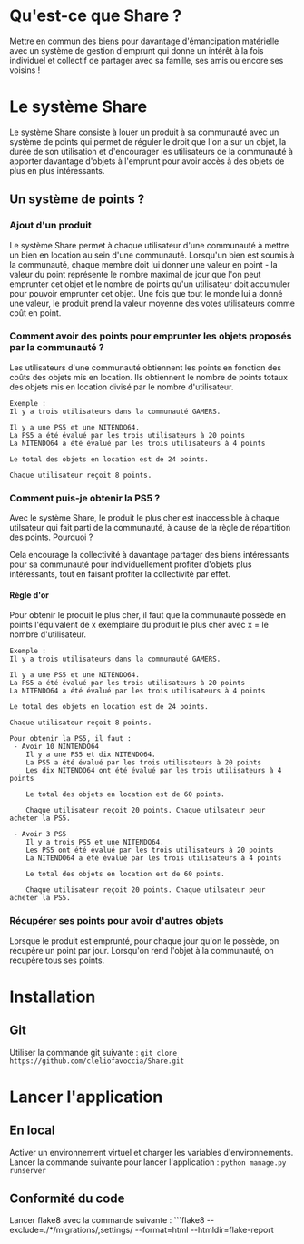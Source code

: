 # Qu'est-ce que Share ?

Mettre en commun des biens pour davantage d'émancipation matérielle avec
un système de gestion d'emprunt qui donne un intérêt à la fois individuel et collectif de
partager avec sa famille, ses amis ou encore ses voisins !

# Le système Share

Le système Share consiste à louer un produit à sa communauté avec un système de points
qui permet de réguler le droit que l'on a sur un objet, la durée de son utilisation et 
d'encourager les utilisateurs de la communauté à apporter davantage d'objets à l'emprunt
pour avoir accès à des objets de plus en plus intéressants.

## Un système de points ?

### Ajout d'un produit
Le système Share permet à chaque utilisateur d'une communauté à mettre un bien en location au sein
d'une communauté. Lorsqu'un bien est soumis à la communauté, chaque membre doit lui donner une 
valeur en point - la valeur du point représente le nombre maximal de jour que l'on peut emprunter
cet objet et le nombre de points qu'un utilisateur doit accumuler pour pouvoir emprunter cet objet. 
Une fois que tout le monde lui a donné une valeur, le produit prend la valeur moyenne des votes 
utilisateurs comme coût en point.

### Comment avoir des points pour emprunter les objets proposés par la communauté ?
Les utilisateurs d'une communauté obtiennent les points en fonction des coûts des 
objets mis en location. Ils obtiennent le nombre de points totaux des objets mis en location
divisé par le nombre d'utilisateur. 
```
Exemple :
Il y a trois utilisateurs dans la communauté GAMERS.

Il y a une PS5 et une NITENDO64. 
La PS5 a été évalué par les trois utilisateurs à 20 points
La NITENDO64 a été évalué par les trois utilisateurs à 4 points

Le total des objets en location est de 24 points.

Chaque utilisateur reçoit 8 points.
```

### Comment puis-je obtenir la PS5 ?

Avec le système Share, le produit 
le plus cher est inaccessible à chaque utilsateur qui fait parti de la communauté, 
à cause de la règle de répartition des points. Pourquoi ? 

Cela encourage la collectivité 
à davantage partager des biens intéressants pour sa communauté pour 
individuellement profiter d'objets plus intéressants, tout en faisant profiter la 
collectivité par effet.

#### Règle d'or
Pour obtenir le produit le plus cher, il faut que la communauté
possède en points l'équivalent de x exemplaire du produit le plus cher
avec x = le nombre d'utilisateur.

```
Exemple :
Il y a trois utilisateurs dans la communauté GAMERS.

Il y a une PS5 et une NITENDO64. 
La PS5 a été évalué par les trois utilisateurs à 20 points
La NITENDO64 a été évalué par les trois utilisateurs à 4 points

Le total des objets en location est de 24 points.

Chaque utilisateur reçoit 8 points.

Pour obtenir la PS5, il faut :
 - Avoir 10 NINTENDO64
    Il y a une PS5 et dix NITENDO64. 
    La PS5 a été évalué par les trois utilisateurs à 20 points
    Les dix NITENDO64 ont été évalué par les trois utilisateurs à 4 points

    Le total des objets en location est de 60 points.

    Chaque utilisateur reçoit 20 points. Chaque utilsateur peur acheter la PS5.
    
 - Avoir 3 PS5
    Il y a trois PS5 et une NITENDO64. 
    Les PS5 ont été évalué par les trois utilisateurs à 20 points
    La NITENDO64 a été évalué par les trois utilisateurs à 4 points

    Le total des objets en location est de 60 points.

    Chaque utilisateur reçoit 20 points. Chaque utilsateur peur acheter la PS5.
```

### Récupérer ses points pour avoir d'autres objets
Lorsque le produit est emprunté, pour chaque jour qu'on le 
possède, on récupère un point par jour.
Lorsqu'on rend l'objet à la communauté, on récupère tous ses points.

# Installation

## Git
Utiliser la commande git suivante : ```git clone https://github.com/cleliofavoccia/Share.git```


# Lancer l'application

## En local
Activer un environnement virtuel et charger les variables d'environnements.
Lancer la commande suivante pour lancer l'application : ```python manage.py runserver```

## Conformité du code
Lancer flake8 avec la commande suivante : ```flake8 --exclude=./*/migrations/,settings/ --format=html --htmldir=flake-report
```
